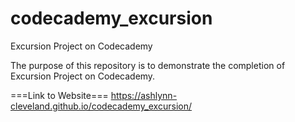 # codecademy_excursion
Excursion Project on Codecademy

The purpose of this repository is to demonstrate the completion of Excursion Project on Codecademy.

===Link to Website===
https://ashlynn-cleveland.github.io/codecademy_excursion/
